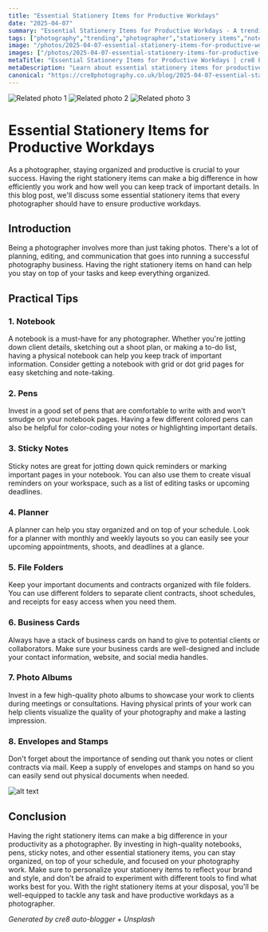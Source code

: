 ```yaml
---
title: "Essential Stationery Items for Productive Workdays"
date: "2025-04-07"
summary: "Essential Stationery Items for Productive Workdays - A trending topic in photography."
tags: ["photography","trending","photographer","stationery items","notebook","pens","sticky notes","planner","file folders","business cards","photo albums","envelopes","stamps"]
image: "/photos/2025-04-07-essential-stationery-items-for-productive-workdays-1.jpg"
images: ["/photos/2025-04-07-essential-stationery-items-for-productive-workdays-1.jpg","/photos/2025-04-07-essential-stationery-items-for-productive-workdays-2.jpg","/photos/2025-04-07-essential-stationery-items-for-productive-workdays-3.jpg"]
metaTitle: "Essential Stationery Items for Productive Workdays | cre8 Photography"
metaDescription: "Learn about essential stationery items for productive workdays in photography with practical tips and insights."
canonical: "https://cre8photography.co.uk/blog/2025-04-07-essential-stationery-items-for-productive-workdays"
---
```



<div class="grid grid-cols-1 sm:grid-cols-2 md:grid-cols-3 gap-4">
  <img src="/photos/2025-04-07-essential-stationery-items-for-productive-workdays-1.jpg" alt="Related photo 1" class="w-full rounded-lg" />
<img src="/photos/2025-04-07-essential-stationery-items-for-productive-workdays-2.jpg" alt="Related photo 2" class="w-full rounded-lg" />
<img src="/photos/2025-04-07-essential-stationery-items-for-productive-workdays-3.jpg" alt="Related photo 3" class="w-full rounded-lg" />
</div>


# Essential Stationery Items for Productive Workdays

As a photographer, staying organized and productive is crucial to your success. Having the right stationery items can make a big difference in how efficiently you work and how well you can keep track of important details. In this blog post, we'll discuss some essential stationery items that every photographer should have to ensure productive workdays.

## Introduction

Being a photographer involves more than just taking photos. There's a lot of planning, editing, and communication that goes into running a successful photography business. Having the right stationery items on hand can help you stay on top of your tasks and keep everything organized.

## Practical Tips

### 1. Notebook

A notebook is a must-have for any photographer. Whether you're jotting down client details, sketching out a shoot plan, or making a to-do list, having a physical notebook can help you keep track of important information. Consider getting a notebook with grid or dot grid pages for easy sketching and note-taking.

### 2. Pens

Invest in a good set of pens that are comfortable to write with and won't smudge on your notebook pages. Having a few different colored pens can also be helpful for color-coding your notes or highlighting important details.

### 3. Sticky Notes

Sticky notes are great for jotting down quick reminders or marking important pages in your notebook. You can also use them to create visual reminders on your workspace, such as a list of editing tasks or upcoming deadlines.

### 4. Planner

A planner can help you stay organized and on top of your schedule. Look for a planner with monthly and weekly layouts so you can easily see your upcoming appointments, shoots, and deadlines at a glance.

### 5. File Folders

Keep your important documents and contracts organized with file folders. You can use different folders to separate client contracts, shoot schedules, and receipts for easy access when you need them.

### 6. Business Cards

Always have a stack of business cards on hand to give to potential clients or collaborators. Make sure your business cards are well-designed and include your contact information, website, and social media handles.

### 7. Photo Albums

Invest in a few high-quality photo albums to showcase your work to clients during meetings or consultations. Having physical prints of your work can help clients visualize the quality of your photography and make a lasting impression.

### 8. Envelopes and Stamps

Don't forget about the importance of sending out thank you notes or client contracts via mail. Keep a supply of envelopes and stamps on hand so you can easily send out physical documents when needed.

![alt text](/path/to/image)

## Conclusion

Having the right stationery items can make a big difference in your productivity as a photographer. By investing in high-quality notebooks, pens, sticky notes, and other essential stationery items, you can stay organized, on top of your schedule, and focused on your photography work. Make sure to personalize your stationery items to reflect your brand and style, and don't be afraid to experiment with different tools to find what works best for you. With the right stationery items at your disposal, you'll be well-equipped to tackle any task and have productive workdays as a photographer.

*Generated by cre8 auto-blogger + Unsplash*
